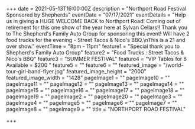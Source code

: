 +++
date = 2021-05-13T16:00:00Z
description = "Northport Road Festival Sponsored by Shepherds"
eventDate = "07/17/2021"
eventDetails = "Help us in giving a HUGE WELCOME BACK to Northport Road! Coming out of retirement for this one show of the year here at Sylvan Cellars!! Thank you to The Shepherd's Family Auto Group for sponsoring this event! Will have 2 food trucks for the evening - Street Tacos & Nico's BBQ.\nThis is a 21 and over show."
eventTime = "8pm - 11pm"
feature1 = "Special thank you to Shepherd's Family Auto Group"
feature2 = "Food Trucks : Street Tacos & Nico's BBQ"
feature3 = "SUMMER FESTIVAL"
feature4 = "VIP Tables for 8 Available = $200 "
feature5 = ""
feature6 = ""
featured_image = "/world-tour-girl-band-flyer.jpg"
featured_image_height = "2000"
featured_image_width = "1428"
pageImage1 = ""
pageImage10 = ""
pageImage11 = ""
pageImage12 = ""
pageImage13 = ""
pageImage14 = ""
pageImage15 = ""
pageImage16 = ""
pageImage17 = ""
pageImage18 = ""
pageImage19 = ""
pageImage2 = ""
pageImage20 = ""
pageImage3 = ""
pageImage4 = ""
pageImage5 = ""
pageImage6 = ""
pageImage7 = ""
pageImage8 = ""
pageImage9 = ""
title = "NORTHPORT ROAD FESTIVAL"

+++
